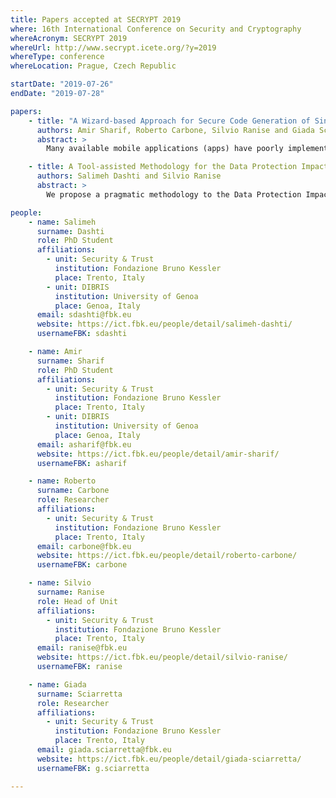 ```yaml
---
title: Papers accepted at SECRYPT 2019
where: 16th International Conference on Security and Cryptography
whereAcronym: SECRYPT 2019
whereUrl: http://www.secrypt.icete.org/?y=2019
whereType: conference
whereLocation: Prague, Czech Republic

startDate: "2019-07-26"
endDate: "2019-07-28"

papers:
    - title: "A Wizard-based Approach for Secure Code Generation of Single Sign-On and Access Delegation Solutions for Mobile Native Apps"
      authors: Amir Sharif, Roberto Carbone, Silvio Ranise and Giada Sciarretta
      abstract: >
        Many available mobile applications (apps) have poorly implemented Single Sign-On and Access Delegation solutions leading to serious security issues. This could be caused by inexperienced developers who prioritize the implementation of core functionalities and/or misunderstand security critical parts. The situation is even worse in complex API scenarios where the app interacts with several providers. To address these problems, we propose a novel wizard-based approach that guides developers to integrate multiple third-party Identity Management (IdM) providers in their apps, by (i) “enforcing” the usage of best practices for native apps, (ii) avoiding the need to download several SDKs and understanding their online documentations (a list of known IdM providers with their configuration information is embedded within our approach), and (iii) automatically generating the code to enable the communication with the different IdM providers. The effectiveness of the proposed approach has been assessed by implementing an Android Studio plugin and using it to integrate several IdM providers, such as OKTA, Auth0, Microsoft, and Google.

    - title: A Tool-assisted Methodology for the Data Protection Impact Assessment
      authors: Salimeh Dashti and Silvio Ranise
      abstract: >
        We propose a pragmatic methodology to the Data Protection Impact Assessment (DPIA) based on a tool capable of assisting users during crucial activities such as data processing specification and risk analysis. Previous work on compliance checking and our experience in developing a DPIA methodology for the Public Administration of the province of Trento in Italy are the basis of this work.

people:
    - name: Salimeh
      surname: Dashti
      role: PhD Student
      affiliations:
        - unit: Security & Trust
          institution: Fondazione Bruno Kessler
          place: Trento, Italy
        - unit: DIBRIS
          institution: University of Genoa
          place: Genoa, Italy
      email: sdashti@fbk.eu
      website: https://ict.fbk.eu/people/detail/salimeh-dashti/
      usernameFBK: sdashti

    - name: Amir
      surname: Sharif
      role: PhD Student
      affiliations:
        - unit: Security & Trust
          institution: Fondazione Bruno Kessler
          place: Trento, Italy
        - unit: DIBRIS
          institution: University of Genoa
          place: Genoa, Italy
      email: asharif@fbk.eu
      website: https://ict.fbk.eu/people/detail/amir-sharif/
      usernameFBK: asharif

    - name: Roberto
      surname: Carbone
      role: Researcher
      affiliations:
        - unit: Security & Trust
          institution: Fondazione Bruno Kessler
          place: Trento, Italy
      email: carbone@fbk.eu
      website: https://ict.fbk.eu/people/detail/roberto-carbone/
      usernameFBK: carbone

    - name: Silvio
      surname: Ranise
      role: Head of Unit
      affiliations:
        - unit: Security & Trust
          institution: Fondazione Bruno Kessler
          place: Trento, Italy
      email: ranise@fbk.eu
      website: https://ict.fbk.eu/people/detail/silvio-ranise/
      usernameFBK: ranise

    - name: Giada
      surname: Sciarretta
      role: Researcher
      affiliations:
        - unit: Security & Trust
          institution: Fondazione Bruno Kessler
          place: Trento, Italy
      email: giada.sciarretta@fbk.eu
      website: https://ict.fbk.eu/people/detail/giada-sciarretta/
      usernameFBK: g.sciarretta

---
```

